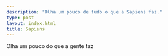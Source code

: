 ```yaml
---
description: "Olha um pouco de tudo o que a Sapiens faz."
type: post
layout: index.html
title: Sapiens
---
```


Olha um pouco do que a gente faz